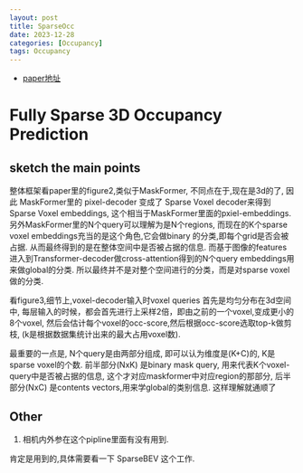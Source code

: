 ```yaml
---
layout: post
title: SparseOcc
date: 2023-12-28
categories: [Occupancy]
tags: Occupancy
---
```

<!--more-->


- [paper地址](https://arxiv.org/abs/2312.17118)

# Fully Sparse 3D Occupancy Prediction

## sketch the main points

整体框架看paper里的figure2,类似于MaskFormer, 不同点在于,现在是3d的了, 因此 MaskFormer里的 pixel-decoder 变成了 Sparse
Voxel decoder来得到Sparse Voxel embeddings, 这个相当于MaskFormer里面的pxiel-embeddings.
另外MaskFormer里的N个query可以理解为是N个regions, 而现在的K个sparse voxel embeddings充当的是这个角色,它会做binary
的分类,即每个grid是否会被占据. 从而最终得到的是在整体空间中是否被占据的信息. 
而基于图像的features 进入到Transformer-decoder做cross-attention得到的N个query embeddings用来做global的分类. 
所以最终并不是对整个空间进行的分类，而是对sparse voxel做的分类. 

看figure3,细节上,voxel-decoder输入时voxel queries 首先是均匀分布在3d空间中,
每层输入的时候，都会首先进行上采样2倍，即由之前的一个voxel,变成更小的8个voxel,
然后会估计每个voxel的occ-score,然后根据occ-score选取top-k做剪枝, (k是根据数据集统计出来的最大占用voxel数).

最重要的一点是, N个query是由两部分组成, 即可以认为维度是(K+C)的, K是sparse voxel的个数. 
前半部分(NxK) 是binary mask query, 用来代表K个voxel-query中是否被占据的信息, 这个才对应maskformer中对应region的那部分,
后半部分(NxC) 是contents vectors,用来学global的类别信息.
这样理解就通顺了

## Other

1. 相机内外参在这个pipline里面有没有用到.

肯定是用到的,具体需要看一下 SparseBEV 这个工作.
